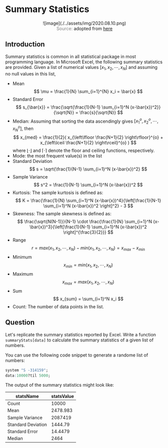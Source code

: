 # Summary Statistics

<span style="display:block;text-align:center">
![image](./../assets/img/2020.08.10.png)
</span>
<span style="display:block;text-align:center"><font color="grey">Source: </font>adopted from <a href="https://iotcdn.oss-ap-southeast-1.aliyuncs.com/14.png">here</a></span>

## Introduction
Summary statistics is common in all statistical package in most programming language. In Microsoft Excel, the following summary statistics are provided. Given a list of numerical values $[x_1, x_2, \cdots, x_N]$ and assuming no null values in this list,

- Mean
$$
\mu = \frac{1}{N} \sum_{i=1}^{N} x_i = \bar{x}
$$
- Standard Error
$$
s_{\bar{x}} = \frac{\sqrt{\frac{1}{N-1} \sum_{i=1}^N (x-\bar{x})^2}}{\sqrt{N}} = \frac{s}{\sqrt{N}}
$$
- Median: Assuming that sorting the data ascendingly gives $[x^o_1, x^o_2, \cdots, x^o_N]$, then
$$
x_{med} = \frac{1}{2}( x_{\left\lfloor \frac{N+1}{2} \right\rfloor}^{o} + x_{\left\lceil \frac{N+1}{2} \right\rceil}^{o} )
$$
where $\lfloor \cdot \rfloor$ and $\lceil \cdot \rceil$ denote the floor and ceiling functions, respectively.
- Mode: the most frequent value(s) in the list
- Standard Deviation
$$
s = \sqrt{\frac{1}{N-1} \sum_{i=1}^N (x-\bar{x})^2}
$$
- Sample Variance
$$
s^2 = \frac{1}{N-1} \sum_{i=1}^N (x-\bar{x})^2
$$
- Kurtosis: The sample kurtosis is defined as:
$$
K = \frac{\frac{1}{N} \sum_{i=1}^N (x-\bar{x})^4}{\left[\frac{1}{N-1} \sum_{i=1}^N (x-\bar{x})^2 \right]^2} - 3
$$
- Skewness: The sample skewness is defined as:
$$
\frac{\sqrt{N(N-1)}}{N-1} \cdot \frac{\frac{1}{N} \sum_{i=1}^N (x-\bar{x})^3}{\left[\frac{1}{N-1} \sum_{i=1}^N (x-\bar{x})^2 \right]^{\frac{3}{2}}}
$$
- Range
$$
r = max(x_1, x_2, \cdots, x_N) - min(x_1, x_2, \cdots, x_N) = x_{max} - x_{min}
$$
- Minimum
$$
x_{min} = min(x_1, x_2, \cdots, x_N)
$$
- Maximum
$$
x_{max} = max(x_1, x_2, \cdots, x_N)
$$
- Sum
$$
x_{sum} = \sum_{i=1}^N x_i
$$
- Count: The number of data points in the list.


## Question
Let's replicate the summary statistics reported by Excel. Write a function ``summaryStats[data]`` to calculate the summary statistics of a given list of numbers.

You can use the following code snippet to generate a randome list of numbers:

```q
system "S -314159";
data:10000?til 5000;
```

The output of the summary statistics might look like:

| statsName          | statsValue |
|--------------------|------------|
| Count              | 10000      |
| Mean               | 2478.983   |
| Sample Variance    | 2087419    |
| Standard Deviation | 1444.79    |
| Standard Error     | 14.4479    |
| Median             | 2464       |
